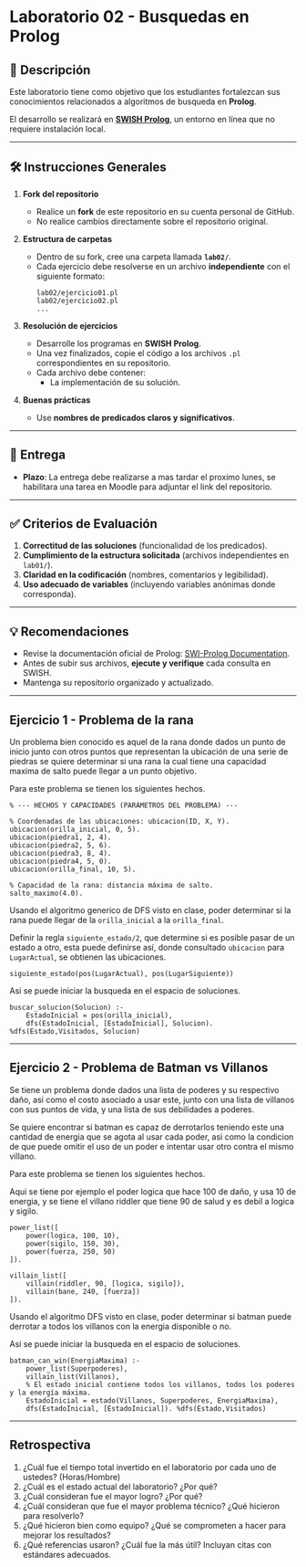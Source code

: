 # Laboratorio 02 - Busquedas en Prolog  

## 📌 Descripción  
Este laboratorio tiene como objetivo que los estudiantes fortalezcan sus conocimientos relacionados a algoritmos de busqueda en **Prolog**.

El desarrollo se realizará en **[SWISH Prolog](https://swish.swi-prolog.org/)**, un entorno en línea que no requiere instalación local.  

---

## 🛠️ Instrucciones Generales  

1. **Fork del repositorio**  
   - Realice un **fork** de este repositorio en su cuenta personal de GitHub.  
   - No realice cambios directamente sobre el repositorio original.  

2. **Estructura de carpetas**  
   - Dentro de su fork, cree una carpeta llamada **`lab02/`**.  
   - Cada ejercicio debe resolverse en un archivo **independiente** con el siguiente formato:  
     ```
     lab02/ejercicio01.pl
     lab02/ejercicio02.pl
     ...
     ```  

3. **Resolución de ejercicios**  
   - Desarrolle los programas en **SWISH Prolog**.  
   - Una vez finalizados, copie el código a los archivos `.pl` correspondientes en su repositorio.  
   - Cada archivo debe contener:
     - La implementación de su solución.  

4. **Buenas prácticas**  
   - Use **nombres de predicados claros y significativos**.
---

## 🚀 Entrega  

- **Plazo**: La entrega debe realizarse a mas tardar el proximo lunes, se habilitara una tarea en Moodle para adjuntar el link del repositorio.

---

## ✅ Criterios de Evaluación  

1. **Correctitud de las soluciones** (funcionalidad de los predicados).  
2. **Cumplimiento de la estructura solicitada** (archivos independientes en `lab01/`).  
3. **Claridad en la codificación** (nombres, comentarios y legibilidad).  
4. **Uso adecuado de variables** (incluyendo variables anónimas donde corresponda).  

---

## 💡 Recomendaciones  

- Revise la documentación oficial de Prolog: [SWI-Prolog Documentation](https://www.swi-prolog.org/pldoc/).  
- Antes de subir sus archivos, **ejecute y verifique** cada consulta en SWISH.  
- Mantenga su repositorio organizado y actualizado.

---

## Ejercicio 1 - Problema de la rana

Un problema bien conocido es aquel de la rana donde dados un punto de inicio junto con otros puntos que representan la ubicación de una serie de piedras se quiere determinar si una rana la cual tiene
una capacidad maxima de salto puede llegar a un punto objetivo.

Para este problema se tienen los siguientes hechos.

```
% --- HECHOS Y CAPACIDADES (PARÁMETROS DEL PROBLEMA) ---

% Coordenadas de las ubicaciones: ubicacion(ID, X, Y).
ubicacion(orilla_inicial, 0, 5).
ubicacion(piedra1, 2, 4).
ubicacion(piedra2, 5, 6).
ubicacion(piedra3, 8, 4).
ubicacion(piedra4, 5, 0).
ubicacion(orilla_final, 10, 5).

% Capacidad de la rana: distancia máxima de salto.
salto_maximo(4.0).
```

Usando el algoritmo generico de DFS visto en clase, poder determinar si la rana puede llegar de la `orilla_inicial` a la `orilla_final`.

Definir la regla `siguiente_estado/2`, que determine si es posible pasar de un estado a otro, esta puede definirse así, donde consultado `ubicacion` para `LugarActual`, se obtienen las ubicaciones.

```
siguiente_estado(pos(LugarActual), pos(LugarSiguiente))
```

Asi se puede iniciar la busqueda en el espacio de soluciones.

```
buscar_solucion(Solucion) :-
    EstadoInicial = pos(orilla_inicial),
    dfs(EstadoInicial, [EstadoInicial], Solucion). %dfs(Estado,Visitados, Solucion)
```

---

## Ejercicio 2 - Problema de Batman vs Villanos

Se tiene un problema donde dados una lista de poderes y su respectivo daño, asi como el costo asociado a usar este, junto con una lista de villanos con sus puntos de vida, y una lista de sus debilidades a poderes.

Se quiere encontrar si batman es capaz de derrotarlos teniendo este una cantidad de energia que se agota al usar cada poder, asi como la condicion de que puede omitir el uso de un poder e intentar usar otro contra el mismo villano.

Para este problema se tienen los siguientes hechos.

Aqui se tiene por ejemplo el poder logica que hace 100 de daño, y usa 10 de energia, y se tiene el villano riddler que tiene 90 de salud y es debil a logica y sigilo.

```
power_list([
    power(logica, 100, 10),
    power(sigilo, 150, 30),
    power(fuerza, 250, 50)
]).

villain_list([
    villain(riddler, 90, [logica, sigilo]),
    villain(bane, 240, [fuerza])
]).
```

Usando el algoritmo DFS visto en clase, poder determinar si batman puede derrotar a todos los villanos con la energia disponible o no.

Asi se puede iniciar la busqueda en el espacio de soluciones.

```
batman_can_win(EnergiaMaxima) :-
    power_list(Superpoderes),
    villain_list(Villanos),
    % El estado inicial contiene todos los villanos, todos los poderes y la energía máxima.
    EstadoInicial = estado(Villanos, Superpoderes, EnergiaMaxima),
    dfs(EstadoInicial, [EstadoInicial]). %dfs(Estado,Visitados)
```

---

## Retrospectiva
1. ¿Cuál fue el tiempo total invertido en el laboratorio por cada uno de ustedes? (Horas/Hombre)
2. ¿Cuál es el estado actual del laboratorio? ¿Por qué?
3. ¿Cuál consideran fue el mayor logro? ¿Por qué?
4. ¿Cuál consideran que fue el mayor problema técnico? ¿Qué hicieron para resolverlo?
5. ¿Qué hicieron bien como equipo? ¿Qué se comprometen a hacer para mejorar los resultados?
6. ¿Qué referencias usaron? ¿Cuál fue la más útil? Incluyan citas con estándares adecuados.



